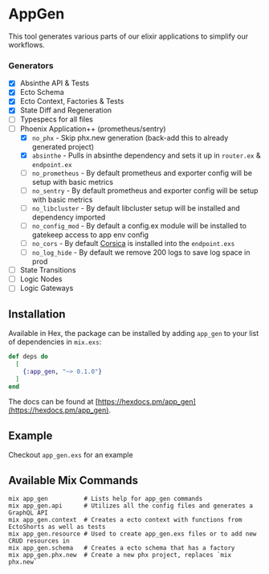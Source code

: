 # AppGen

This tool generates various parts of our elixir applications to simplify our workflows.

### Generators
- [x] Absinthe API & Tests
- [x] Ecto Schema
- [x] Ecto Context, Factories & Tests
- [x] State Diff and Regeneration
- [ ] Typespecs for all files
- [ ] Phoenix Application++ (prometheus/sentry)
  - [x] `no_phx` - Skip phx.new generation (back-add this to already generated project)
  - [x] `absinthe` - Pulls in absinthe dependency and sets it up in `router.ex` & `endpoint.ex`
  - [ ] `no_prometheus` - By default prometheus and exporter config will be setup with basic metrics
  - [ ] `no_sentry` - By default prometheus and exporter config will be setup with basic metrics
  - [ ] `no_libcluster` - By default libcluster setup will be installed and dependency imported
  - [ ] `no_config_mod` - By default a config.ex module will be installed to gatekeep access to app env config
  - [ ] `no_cors` - By default [Corsica](https://github.com/whatyouhide/corsica) is installed into the `endpoint.exs`
  - [ ] `no_log_hide` - By default we remove 200 logs to save log space in prod
- [ ] State Transitions
- [ ] Logic Nodes
- [ ] Logic Gateways

## Installation

Available in Hex, the package can be installed
by adding `app_gen` to your list of dependencies in `mix.exs`:

```elixir
def deps do
  [
    {:app_gen, "~> 0.1.0"}
  ]
end
```

The docs can be found at [https://hexdocs.pm/app_gen](https://hexdocs.pm/app_gen).

## Example
Checkout `app_gen.exs` for an example

## Available Mix Commands
```
mix app_gen          # Lists help for app_gen commands
mix app_gen.api      # Utilizes all the config files and generates a GraphQL API
mix app_gen.context  # Creates a ecto context with functions from EctoShorts as well as tests
mix app_gen.resource # Used to create app_gen.exs files or to add new CRUD resources in
mix app_gen.schema   # Creates a ecto schema that has a factory
mix app_gen.phx.new  # Create a new phx project, replaces `mix phx.new`
```
